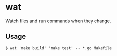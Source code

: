 
wat
===

Watch files and run commands when they change.

Usage
-----

```
$ wat 'make build' 'make test' -- *.go Makefile
```
